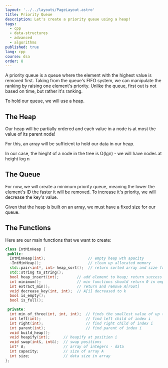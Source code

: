 ```yaml
---
layout: '../../layouts/PageLayout.astro'
title: Priority Queue
description: Let's create a priority queue using a heap!
tags:
  - cpp
  - data-structures
  - advanced
  - algorithms
published: true
lang: cpp
course: dsa
order: 8
---
```


A priority queue is a queue where the element with the highest value is removed first. Taking from the queue's FIFO system, we can manipulate the ranking by raising one element's priority. Unlike the queue, first out is not based on time, but rather it's ranking.

To hold our queue, we will use a heap.

## The Heap
Our heap will be partially ordered and each value in a node is at most the value of its parent node!

For this, an array will be sufficient to hold our data in our heap.

In our case, the hieght of a node in the tree is O(lgn) - we will have nodes at height log n

## The Queue
For now, we will create a minimum priority queue, meaning the lower the element's ID the faster it will be removed. To increase it's priority, we will decrease the key's value.

Given that the heap is built on an array, we must have a fixed size for our queue.

## The Functions

Here are our main functions that we want to create:
```cpp
class IntMinHeap {
 public:
  IntMinHeap(int);                   // empty heap wth apacity
  ~IntMinHeap();                     // clean up allocated memory
  std::pair<int*, int> heap_sort();  // return sorted array and size from heap
  std::string to_string();
  bool heap_insert(int);        // add element to heap; return success
  int minimum();                // min functions should return 0 in empty heaps
  int extract_min();            // return and remove A[root]
  void decrease_key(int, int);  // A[i] decreased to k
  bool is_empty();
  bool is_full();

 private:
  int min_of_three(int, int, int);  // finds the smallest value of up to 3 ints
  int left(int);                    // find left child of index i
  int right(int);                   // find right child of index i
  int parent(int);                  // find parent of index i
  void build_heap();
  void heapify(int);      // heapify at position i
  void swap(int&, int&);  // swap positions
  int* A;                 // array of integers - data
  int capacity;           // size of array A
  int size;               // data size in array
};
```